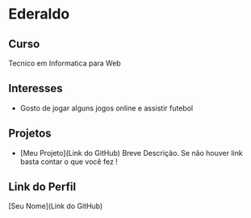 # Ederaldo 


## Curso

Tecnico em Informatica para Web

## Interesses

- Gosto de jogar alguns jogos online e assistir futebol

## Projetos

- [Meu Projeto](Link do GitHub) Breve Descrição. Se não houver link basta contar o que você fez !

## Link do Perfil

[Seu Nome](Link do GitHub)